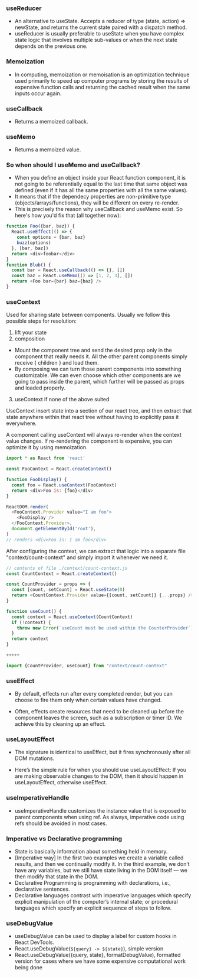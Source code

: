 ### useReducer

- An alternative to useState. Accepts a reducer of type (state, action) =>
  newState, and returns the current state paired with a dispatch method.
- useReducer is usually preferable to useState when you have complex state logic
  that involves multiple sub-values or when the next state depends on the
  previous one.

### Memoization

- In computing, memoization or memoisation is an optimization technique used
  primarily to speed up computer programs by storing the results of expensive
  function calls and returning the cached result when the same inputs occur
  again.

### useCallback

- Returns a memoized callback.

### useMemo

- Returns a memoized value.

### So when should I useMemo and useCallback?

- When you define an object inside your React function component, it is not
  going to be referentially equal to the last time that same object was defined
  (even if it has all the same properties with all the same values).
- It means that if the dependecy properties are non-primitive type
  (objects/arrays/functions), they will be different on every re-render.
- This is precisely the reason why useCallback and useMemo exist. So here's how
  you'd fix that (all together now):

```javascript
function Foo({bar, baz}) {
  React.useEffect(() => {
    const options = {bar, baz}
    buzz(options)
  }, [bar, baz])
  return <div>foobar</div>
}
function Blub() {
  const bar = React.useCallback(() => {}, [])
  const baz = React.useMemo(() => [1, 2, 3], [])
  return <Foo bar={bar} baz={baz} />
}
```

### useContext

Used for sharing state between components. Usually we follow this possible steps
for resolution:

1. lift your state
2. composition

- Mount the component tree and send the desired prop only in the component that
  really needs it. All the other parent components simply receive { children }
  and load them.
- By composing we can turn those parent components into something customizable.
  We can even choose which other components are we going to pass inside the
  parent, which further will be passed as props and loaded properly.

3. useContext if none of the above suited

UseContext insert state into a section of our react tree, and then extract that
state anywhere within that react tree without having to explicitly pass it
everywhere.

A component calling useContext will always re-render when the context value
changes. If re-rendering the component is expensive, you can optimize it by
using memoization.

```javascript
import * as React from 'react'

const FooContext = React.createContext()

function FooDisplay() {
  const foo = React.useContext(FooContext)
  return <div>Foo is: {foo}</div>
}

ReactDOM.render(
  <FooContext.Provider value="I am foo">
    <FooDisplay />
  </FooContext.Provider>,
  document.getElementById('root'),
)
// renders <div>Foo is: I am foo</div>
```

After configuring the context, we can extract that logic into a separate file
"context/count-context" and simply import it whenever we need it.

```javascript
// contents of file ./context/count-context.js
const CountContext = React.createContext()

const CountProvider = props => {
  const [count, setCount] = React.useState(0)
  return <CountContext.Provider value={[count, setCount]} {...props} />
}

function useCount() {
  const context = React.useContext(CountContext)
  if (!context) {
    throw new Error(`useCount must be used within the CounterProvider`)
  }
  return context
}

+++++

import {CountProvider, useCount} from "context/count-context"
```

### useEffect

- By default, effects run after every completed render, but you can choose to
  fire them only when certain values have changed.

- Often, effects create resources that need to be cleaned up before the
  component leaves the screen, such as a subscription or timer ID. We achieve
  this by cleaning up an effect.

### useLayoutEffect

- The signature is identical to useEffect, but it fires synchronously after all
  DOM mutations.

- Here’s the simple rule for when you should use useLayoutEffect: If you are
  making observable changes to the DOM, then it should happen in
  useLayoutEffect, otherwise useEffect.

### useImperativeHandle

- useImperativeHandle customizes the instance value that is exposed to parent
  components when using ref. As always, imperative code using refs should be
  avoided in most cases.

### Imperative vs Declarative programming

- State is basically information about something held in memory.
- [Imperative way] In the first two examples we create a variable called
  results, and then we continually modify it. In the third example, we don’t
  have any variables, but we still have state living in the DOM itself — we then
  modify that state in the DOM.
- Declarative Programming is programming with declarations, i.e., declarative
  sentences.
- Declarative languages contrast with imperative languages which specify
  explicit manipulation of the computer’s internal state; or procedural
  languages which specify an explicit sequence of steps to follow.

### useDebugValue

- useDebugValue can be used to display a label for custom hooks in React
  DevTools.
- React.useDebugValue(`${query} -> ${state}`), simple version
- React.useDebugValue({query, state}, formatDebugValue), formatted version for
  cases where we have some expensive computational work being done
